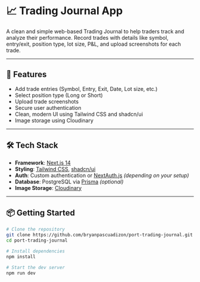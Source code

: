 # 📈 Trading Journal App

A clean and simple web-based Trading Journal to help traders track and analyze their performance. Record trades with details like symbol, entry/exit, position type, lot size, P&L, and upload screenshots for each trade.

---

## 🚀 Features

- Add trade entries (Symbol, Entry, Exit, Date, Lot size, etc.)
- Select position type (Long or Short)
- Upload trade screenshots
- Secure user authentication
- Clean, modern UI using Tailwind CSS and shadcn/ui
- Image storage using Cloudinary

---

## 🛠️ Tech Stack

- **Framework**: [Next.js 14](https://nextjs.org/)
- **Styling**: [Tailwind CSS](https://tailwindcss.com/), [shadcn/ui](https://ui.shadcn.com/)
- **Auth**: Custom authentication or [NextAuth.js](https://next-auth.js.org/) _(depending on your setup)_
- **Database**: PostgreSQL via [Prisma](https://www.prisma.io/) _(optional)_
- **Image Storage**: [Cloudinary](https://cloudinary.com/)

---

## 📦 Getting Started

```bash
# Clone the repository
git clone https://github.com/bryanpascuadizon/port-trading-journal.git
cd port-trading-journal

# Install dependencies
npm install

# Start the dev server
npm run dev
```
